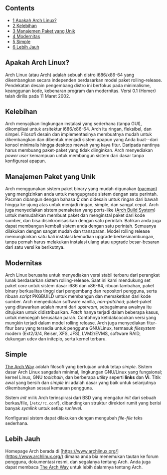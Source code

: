 ## Contents

*   [1 Apakah Arch Linux?](#Apakah_Arch_Linux.3F)
*   [2 Kelebihan](#Kelebihan)
*   [3 Manajemen Paket yang Unik](#Manajemen_Paket_yang_Unik)
*   [4 Modernitas](#Modernitas)
*   [5 Simple](#Simple)
*   [6 Lebih Jauh](#Lebih_Jauh)

## Apakah Arch Linux?

Arch Linux (atau Arch) adalah sebuah distro i686/x86-64 yang dikembangkan secara independen berdasarkan model paket rolling-release. Pendekatan desain pengembang distro ini berfokus pada minimalisme, keanggunan kode, kebenaran program dan modernitas. Versi 0.1 (Homer) telah dirilis pada 11 Maret 2002.

## Kelebihan

Arch menyajikan lingkungan instalasi yang sederhana (tanpa GUI), dikompilasi untuk arsitektur i686/x86-64\. Arch itu ringan, fleksibel, dan simpel. Filosofi desain dan implementasinya membuatnya mudah untuk dikembangkan dan dibentuk menjadi sistem apapun yang Anda buat--dari konsol minimalis hingga desktop mewah yang kaya fitur. Daripada nantinya harus membuang paket-paket yang tidak diinginkan. Arch menyediakan _power user_ kemampuan untuk membangun sistem dari dasar tanpa konfigurasi apapun.

## Manajemen Paket yang Unik

Arch menggunakan sistem paket binary yang mudah digunakan ([pacman](/index.php/Pacman "Pacman")) yang mengizinkan anda untuk mengupgrade sistem dengan satu perintah. Pacman dibangun dengan bahasa **C** dan didesain untuk ringan dari bawah hingga ke ujung atas untuk menjadi ringan, simple, dan sangat cepat. Arch juga menyediakan sistem pemaketan yang ports-like ([Arch Build System](/index.php/Arch_Build_System "Arch Build System")) untuk memudahkan membuat paket dan menginstal paket dari kode sumber, dan bisa disinkronisasikan dengan satu perintah. Bahkan anda juga dapat membangun kembali sistem anda dengan satu perintah. Semuanya dilakukan dengan sangat mudah dan transparan. Model rolling release memungkinkan satu kali instalasi kemudian upgrade berkesinambungan, tanpa pernah harus melakukan instalasi ulang atau upgrade besar-besaran dari satu versi ke berikutnya.

## Modernitas

Arch Linux berusaha untuk menyediakan versi stabil terbaru dari perangkat lunak berdasarkan sistem rolling-release. Saat ini kami mendukung set paket _core_ untuk sistem dasar i686 dan x86-64, ribuan tambahan, paket binary berkualitas tinggi dari pengembang dan repositori pengguna, serta ribuan _script_ PKGBUILD untuk membangun dan memaketkan dari kode sumber. Arch menyediakan software vanilla, _non-patched_; paket-paket yang ditawarkan adalah murni dari _upstream_, sebagaimana awalnya itu ditujukan untuk didistribusikan. _Patch_ hanya terjadi dalam beberapa kasus, untuk mencegah kerusakan parah. Contohnya ketidakcocokan versi yang mungkin terjadi dalam model rolling release. Arch juga menyediakan fitur-fitur baru yang tersedia untuk pengguna GNU/Linux, termasuk _filesystem_ modern (Ext2/3/4, Reiser, XFS, JFS), LVM2/EVMS, software RAID, dukungan udev dan initcpio, serta kernel terbaru.

## Simple

[The Arch Way](/index.php/The_Arch_Way "The Arch Way") adalah filosofi yang bertujuan untuk tetap _simple_. Sistem dasar Arch Linux sangatlah minimal, lingkungan GNU/Linux yang fungsional; kernel Linux, GNU _toolchain_, dan berberapa _utility_ seperti **links** dan **Vi**. Titik awal yang bersih dan _simple_ ini adalah dasar yang baik untuk selanjutnya dikembangkan sesuai kemauan pengguna.

Sistem _init_ milik Arch terinspirasi dari BSD yang mengatur _init_ dari sebuah berkas/file, (`/etc/rc.conf`), dibandingkan struktur direktori rumit yang berisi banyak _symlink_ untuk setiap _runlevel_.

Konfigurasi sistem dapat dilakukan dengan mengubah _file-file_ teks sederhana.

## Lebih Jauh

Homepage Arch berada di [https://www.archlinux.org/](https://www.archlinux.org/) dimana anda bia menemukan tautan ke forum pengguna, dokumentasi resmi, dan segalanya tentang Arch. Anda juga dapat membaca [The Arch Way](/index.php/The_Arch_Way "The Arch Way") untuk lebih dalamnya tentang Arch.